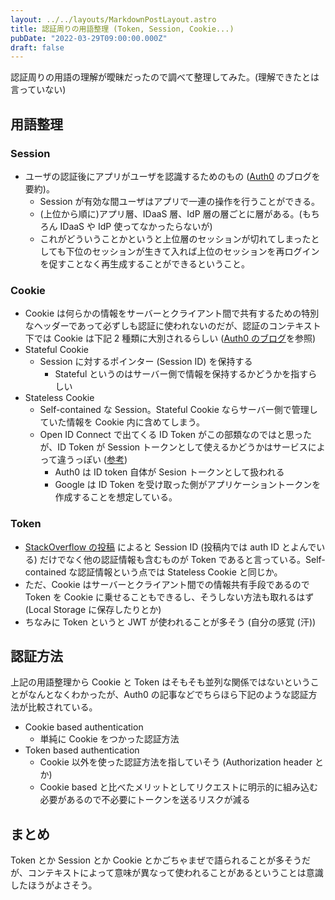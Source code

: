 ```yaml
---
layout: ../../layouts/MarkdownPostLayout.astro
title: 認証周りの用語整理 (Token, Session, Cookie...)
pubDate: "2022-03-29T09:00:00.000Z"
draft: false
---
```


認証周りの用語の理解が曖昧だったので調べて整理してみた。(理解できたとは言っていない)

## 用語整理

### Session

- ユーザの認証後にアプリがユーザを認識するためのもの ([Auth0](https://auth0.com/blog/application-session-management-best-practices/) のブログを要約)。
  - Session が有効な間ユーザはアプリで一連の操作を行うことができる。
  - (上位から順に)アプリ層、IDaaS 層、IdP 層の層ごとに層がある。(もちろん IDaaS や IdP 使ってなかったらないが)
  - これがどういうことかというと上位層のセッションが切れてしまったとしても下位のセッションが生きて入れば上位のセッションを再ログインを促すことなく再生成することができるということ。

###  Cookie
- Cookie は何らかの情報をサーバーとクライアント間で共有するための特別なヘッダーであって必ずしも認証に使われないのだが、認証のコンテキスト下では Cookie は下記 2 種類に大別されるらしい ([Auth0 のブログ](https://auth0.com/docs/manage-users/cookies)を参照)
- Stateful Cookie
  - Session に対するポインター (Session ID) を保持する
    - Stateful というのはサーバー側で情報を保持するかどうかを指すらしい
- Stateless Cookie
  - Self-contained な Session。Stateful Cookie ならサーバー側で管理していた情報を Cookie 内に含めてしまう。
  - Open ID Connect で出てくる ID Token がこの部類なのではと思ったが、ID Token が Session トークンとして使えるかどうかはサービスによって違うっぽい ([参考](https://ritou.hatenablog.com/entry/2020/01/08/070000))
    - Auth0 は ID token 自体が Sesion トークンとして扱われる
    - Google は ID Token を受け取った側がアプリケーショントークンを作成することを想定している。
###  Token
- [StackOverflow の投稿](https://stackoverflow.com/questions/17000835/token-authentication-vs-cookies) によると Session ID (投稿内では auth ID とよんでいる) だけでなく他の認証情報も含むものが Token であると言っている。Self-contained な認証情報という点では Stateless Cookie と同じか。
- ただ、Cookie はサーバーとクライアント間での情報共有手段であるので Token を Cookie に乗せることもできるし、そうしない方法も取れるはず (Local Storage に保存したりとか)
- ちなみに Token というと JWT が使われることが多そう (自分の感覚 (汗))

## 認証方法

上記の用語整理から Cookie と Token はそもそも並列な関係ではないということがなんとなくわかったが、Auth0 の記事などでちらほら下記のような認証方法が比較されている。

- Cookie based authentication
  - 単純に Cookie をつかった認証方法
- Token based authentication
  - Cookie 以外を使った認証方法を指していそう (Authorization header とか)
  - Cookie based と比べたメリットとしてリクエストに明示的に組み込む必要があるので不必要にトークンを送るリスクが減る

## まとめ

Token とか Session とか Cookie とかごちゃまぜで語られることが多そうだが、コンテキストによって意味が異なって使われることがあるということは意識したほうがよさそう。
